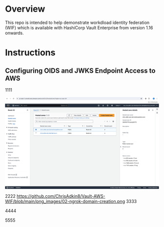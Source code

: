# Overview

This repo is intended to help demonstrate workdload identity federation (WIF) which is available with HashiCorp Vault Enterprise from version 1.16 onwards.

# Instructions

## Configuring OIDS and JWKS Endpoint Access to AWS

1111

<img style="float: left; margin: 0px 15px 15px 0px;" src="https://github.com/ChrisAdkin8/Vault-AWS-WIF/blob/main/png_images/01-route-53-hosted-domain.png?raw=true">

2222
https://github.com/ChrisAdkin8/Vault-AWS-WIF/blob/main/png_images/02-ngrok-domain-creation.png
3333

4444

5555


